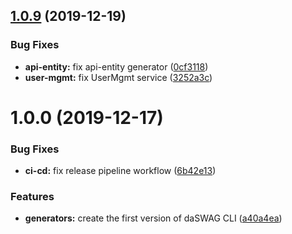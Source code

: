 ## [1.0.9](https://github.com/daswag/daswag-cli/compare/v1.0.8...v1.0.9) (2019-12-19)


### Bug Fixes

* **api-entity:** fix api-entity generator ([0cf3118](https://github.com/daswag/daswag-cli/commit/0cf311859a6fbc5b85b03eb98abf53cdd41d2701))
* **user-mgmt:** fix UserMgmt service ([3252a3c](https://github.com/daswag/daswag-cli/commit/3252a3cc234afa9d3379eac45abc965dcd4951e5))

# 1.0.0 (2019-12-17)


### Bug Fixes

* **ci-cd:** fix release pipeline workflow ([6b42e13](https://github.com/daswag/daswag-cli/commit/6b42e13018f48d4778d6a5e31e8da22aa6011288))


### Features

* **generators:** create the first version of daSWAG CLI ([a40a4ea](https://github.com/daswag/daswag-cli/commit/a40a4ea4da914b1f4ae08af0b4f98834da368e63))
